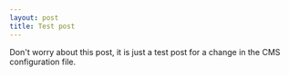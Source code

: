 ```yaml
---
layout: post
title: Test post
---
```

Don't worry about this post, it is just a test post for a change in the CMS configuration file.

